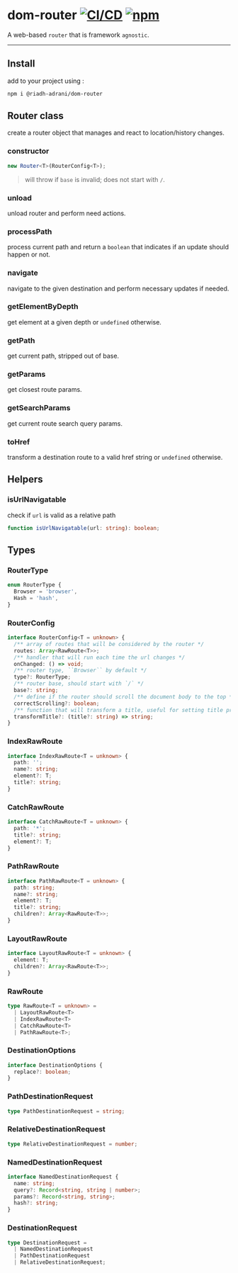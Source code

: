 # dom-router [![CI/CD](https://github.com/RiadhAdrani/dom-router/actions/workflows/checks.yml/badge.svg)](https://github.com/RiadhAdrani/dom-router/actions/workflows/checks.yml) [![npm](https://badgen.net/npm/v/@riadh-adrani/dom-router)](https://www.npmjs.com/package/@riadh-adrani/dom-router)

A web-based `router` that is framework `agnostic`.

---

## Install

add to your project using :

```bash
npm i @riadh-adrani/dom-router
```

## Router class

create a router object that manages and react to location/history changes.

### constructor

```ts
new Router<T>(RouterConfig<T>);
```

> will throw if `base` is invalid; does not start with `/`.

### unload

unload router and perform need actions.

### processPath

process current path and return a `boolean` that indicates if an update should happen or not.

### navigate

navigate to the given destination and perform necessary updates if needed.

### getElementByDepth

get element at a given depth or `undefined` otherwise.

### getPath

get current path, stripped out of base.

### getParams

get closest route params.

### getSearchParams

get current route search query params.

### toHref

transform a destination route to a valid href string or `undefined` otherwise.

## Helpers

### isUrlNavigatable

check if `url` is valid as a relative path

```ts
function isUrlNavigatable(url: string): boolean;
```

## Types

### RouterType

```ts
enum RouterType {
  Browser = 'browser',
  Hash = 'hash',
}
```

### RouterConfig

```ts
interface RouterConfig<T = unknown> {
  /** array of routes that will be considered by the router */
  routes: Array<RawRoute<T>>;
  /** handler that will run each time the url changes */
  onChanged: () => void;
  /** router type, ``Browser`` by default */
  type?: RouterType;
  /** router base, should start with `/` */
  base?: string;
  /** define if the router should scroll the document body to the top */
  correctScrolling?: boolean;
  /** function that will transform a title, useful for setting title prefix and suffixes */
  transformTitle?: (title?: string) => string;
}
```

### IndexRawRoute

```ts
interface IndexRawRoute<T = unknown> {
  path: '';
  name?: string;
  element?: T;
  title?: string;
}
```

### CatchRawRoute

```ts
interface CatchRawRoute<T = unknown> {
  path: '*';
  title?: string;
  element?: T;
}
```

### PathRawRoute

```ts
interface PathRawRoute<T = unknown> {
  path: string;
  name?: string;
  element?: T;
  title?: string;
  children?: Array<RawRoute<T>>;
}
```

### LayoutRawRoute

```ts
interface LayoutRawRoute<T = unknown> {
  element: T;
  children?: Array<RawRoute<T>>;
}
```

### RawRoute

```ts
type RawRoute<T = unknown> =
  | LayoutRawRoute<T>
  | IndexRawRoute<T>
  | CatchRawRoute<T>
  | PathRawRoute<T>;
```

### DestinationOptions

```ts
interface DestinationOptions {
  replace?: boolean;
}
```

### PathDestinationRequest

```ts
type PathDestinationRequest = string;
```

### RelativeDestinationRequest

```ts
type RelativeDestinationRequest = number;
```

### NamedDestinationRequest

```ts
interface NamedDestinationRequest {
  name: string;
  query?: Record<string, string | number>;
  params?: Record<string, string>;
  hash?: string;
}
```

### DestinationRequest

```ts
type DestinationRequest =
  | NamedDestinationRequest
  | PathDestinationRequest
  | RelativeDestinationRequest;
```
